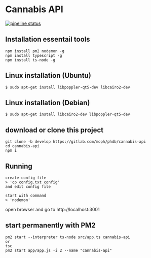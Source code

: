 # Cannabis API  
[![pipeline status](https://gitlab.com/moph/phdb/cannabis-api/badges/develop/pipeline.svg)](https://gitlab.com/moph/phdb/cannabis-api/commits/develop)

## Installation essentail tools 
```
npm install pm2 nodemon -g
npm install typescript -g
npm install ts-node -g
```
## Linux installation (Ubuntu)

```
$ sudo apt-get install libpoppler-qt5-dev libcairo2-dev
```

## Linux installation (Debian)

```
$ sudo apt-get install libcairo2-dev libpoppler-qt5-dev 
```

## download or clone this project
```
git clone -b develop https://gitlab.com/moph/phdb/cannabis-api
cd cannabis-api
npm i
```

## Running
```
create config file
> 'cp config.txt config'
and edit config file

start with command
> 'nodemon'
```

open browser and go to http://localhost:3001

## start permanently with PM2

```
pm2 start --interpreter ts-node src/app.ts cannabis-api
or
tsc
pm2 start app/app.js -i 2 --name "cannabis-api"
```
